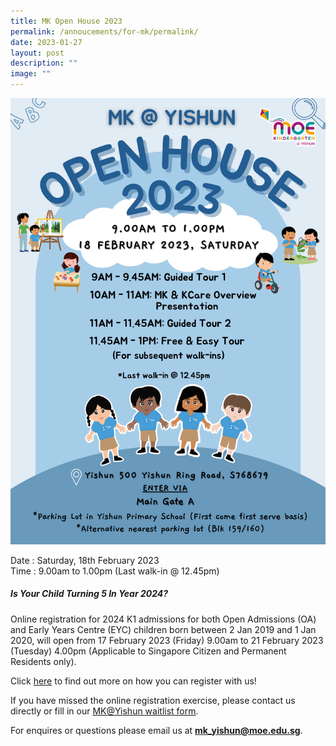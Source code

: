 ```yaml
---
title: MK Open House 2023
permalink: /annoucements/for-mk/permalink/
date: 2023-01-27
layout: post
description: ""
image: ""
---
```

![](/images/MK%20YPS/MK%20Open%20House%202023/OH_2023.png)

Date : Saturday, 18th February 2023
<br>Time : 9.00am to 1.00pm (Last walk-in @ 12.45pm)

##### **Is Your Child Turning 5 In Year 2024?**
Online registration for 2024 K1 admissions for both Open Admissions (OA) and Early Years Centre (EYC) children born between 2 Jan 2019 and 1 Jan 2020, will open from 17 February 2023 (Friday) 9.00am to 21 February 2023 (Tuesday) 4.00pm (Applicable to Singapore Citizen and Permanent Residents only).

Click [here](https://www.moe.gov.sg/preschool/moe-kindergarten/register/how-to-register/) to find out more on how you can register with us!

If you have missed the online registration exercise, please contact us directly or fill in our [MK@Yishun waitlist form](https://form.gov.sg/61c3c7951c62de001219aa38).

For enquires or questions please email us at **mk_yishun@moe.edu.sg**.